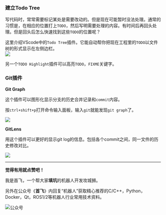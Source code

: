 
### 建立Todo Tree
写代码时，常常需要标记某处是需要改动的。但是现在可能暂时没法处理。通常的习惯是，在相应的位置打上`TODO`，然后写明需要处理的内容。有时间后再回头处理。但是回头后怎么快速找到这些`TODO`的位置呢？

这里介绍VScode中的`Todo Tree`插件。它能自动帮你把现在工程里的`TODO`以文件树的形式显示在左侧边栏。  
![](https://sf-blog-images.oss-cn-hangzhou.aliyuncs.com/20220402135527.png)

另一个`TODO Highlight`插件可以高亮`TODO`，`FIXME`关键字。



### Git插件

**Git Graph**

这个插件可以图形化显示分支的历史合并记录和`commit`内容。

按`ctrl+shift+p`打开命令输入面板，输入`git`就能发现`git graph`了。

![](https://sf-blog-images.oss-cn-hangzhou.aliyuncs.com/20220417094650.png)



**GitLens**

用这个插件可以更好的显示git log的信息。包括各个commit之间，同一文件的历史修改对比。

![](https://sf-blog-images.oss-cn-hangzhou.aliyuncs.com/20220417095318.png)



---

**觉得有用就点赞吧！**

我是首飞，一个帮大家**填坑**的机器人开发攻城狮。

另外在公众号《**首飞**》内回复“机器人”获取精心推荐的C/C++，Python，Docker，Qt，ROS1/2等机器人行业常用技术资料。

![公众号](https://sf-blog-images.oss-cn-hangzhou.aliyuncs.com/shoufei_qr_gongzhonghao.jpg)
